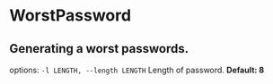 # WorstPassword

## Generating a worst passwords.

options:
  `-l LENGTH, --length LENGTH`
                        Length of password. **Default: 8**
